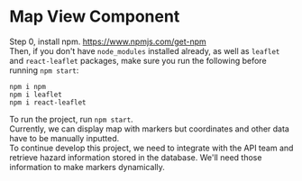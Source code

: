 # Map View Component
Step 0, install npm. https://www.npmjs.com/get-npm \
Then, if you don't have ```node_modules``` installed already, as well as ```leaflet``` and ```react-leaflet``` packages, make sure you run the following before running ```npm start```:
```
npm i npm
npm i leaflet
npm i react-leaflet
```
To run the project, run ```npm start```.\
Currently, we can display map with markers but coordinates and other data have to be manually inputted.\
To continue develop this project, we need to integrate with the API team and retrieve hazard information stored in the database. We'll need those information to make markers dynamically.
